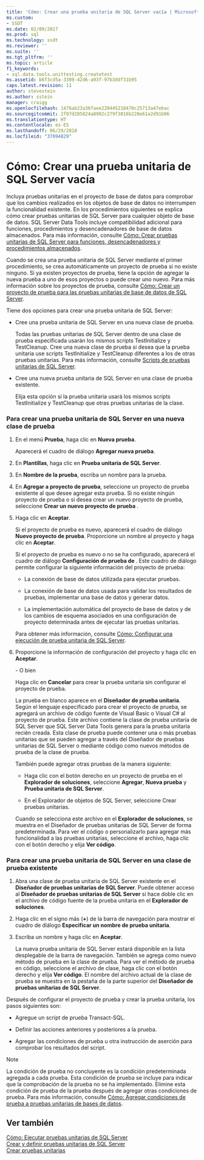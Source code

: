```yaml
---
title: 'Cómo: Crear una prueba unitaria de SQL Server vacía | Microsoft Docs'
ms.custom:
- SSDT
ms.date: 02/09/2017
ms.prod: sql
ms.technology: ssdt
ms.reviewer: ''
ms.suite: ''
ms.tgt_pltfrm: ''
ms.topic: article
f1_keywords:
- sql.data.tools.unittesting.createtest
ms.assetid: b6f3cd5a-3389-42d6-a93f-97b3ddf31b95
caps.latest.revision: 11
author: stevestein
ms.author: sstein
manager: craigg
ms.openlocfilehash: 1476ab23a36faee220445218470c25713a47ebac
ms.sourcegitcommit: 2f07d285824a8982c279f3816b220e61a2d91b06
ms.translationtype: HT
ms.contentlocale: es-ES
ms.lasthandoff: 06/29/2018
ms.locfileid: "37094829"
---
```

# <a name="how-to-create-an-empty-sql-server-unit-test"></a>Cómo: Crear una prueba unitaria de SQL Server vacía
Incluya pruebas unitarias en el proyecto de base de datos para comprobar que los cambios realizados en los objetos de base de datos no interrumpen la funcionalidad existente. En los procedimientos siguientes se explica cómo crear pruebas unitarias de SQL Server para cualquier objeto de base de datos. SQL Server Data Tools incluye compatibilidad adicional para funciones, procedimientos y desencadenadores de base de datos almacenados. Para más información, consulte [Cómo: Crear pruebas unitarias de SQL Server para funciones, desencadenadores y procedimientos almacenados](../ssdt/how-to-create-unit-tests-for-functions-triggers-stored-procedures.md).  
  
Cuando se crea una prueba unitaria de SQL Server mediante el primer procedimiento, se crea automáticamente un proyecto de prueba si no existe ninguno. Si ya existen proyectos de prueba, tiene la opción de agregar la nueva prueba a uno de esos proyectos o puede crear uno nuevo. Para más información sobre los proyectos de prueba, consulte [Cómo: Crear un proyecto de prueba para las pruebas unitarias de base de datos de SQL Server](../ssdt/how-to-create-a-test-project-for-sql-server-database-unit-testing.md).  
  
Tiene dos opciones para crear una prueba unitaria de SQL Server:  
  
-   Cree una prueba unitaria de SQL Server en una nueva clase de prueba.  
  
    Todas las pruebas unitarias de SQL Server dentro de una clase de prueba especificada usarán los mismos scripts TestInitialize y TestCleanup. Cree una nueva clase de prueba si desea que la prueba unitaria use scripts TestInitialize y TestCleanup diferentes a los de otras pruebas unitarias. Para más información, consulte [Scripts de pruebas unitarias de SQL Server](../ssdt/scripts-in-sql-server-unit-tests.md).  
  
-   Cree una nueva prueba unitaria de SQL Server en una clase de prueba existente.  
  
    Elija esta opción si la prueba unitaria usará los mismos scripts TestInitialize y TestCleanup que otras pruebas unitarias de la clase.  
  
### <a name="to-create-a-sql-server-unit-test-inside-a-new-test-class"></a>Para crear una prueba unitaria de SQL Server en una nueva clase de prueba  
  
1.  En el menú **Prueba**, haga clic en **Nueva prueba**.  
  
    Aparecerá el cuadro de diálogo **Agregar nueva prueba**.  
  
2.  En **Plantillas**, haga clic en **Prueba unitaria de SQL Server**.  
  
3.  En **Nombre de la prueba**, escriba un nombre para la prueba.  
  
4.  En **Agregar a proyecto de prueba**, seleccione un proyecto de prueba existente al que desee agregar esta prueba. Si no existe ningún proyecto de prueba o si desea crear un nuevo proyecto de prueba, seleccione **Crear un nuevo proyecto de prueba <language>**.  
  
5.  Haga clic en **Aceptar**.  
  
    Si el proyecto de prueba es nuevo, aparecerá el cuadro de diálogo **Nuevo proyecto de prueba**. Proporcione un nombre al proyecto y haga clic en **Aceptar**.  
  
    Si el proyecto de prueba es nuevo o no se ha configurado, aparecerá el cuadro de diálogo **Configuración de prueba de <ProjectName>**. Este cuadro de diálogo permite configurar la siguiente información del proyecto de prueba:  
  
    -   La conexión de base de datos utilizada para ejecutar pruebas.  
  
    -   La conexión de base de datos usada para validar los resultados de pruebas, implementar una base de datos y generar datos.  
  
    -   La implementación automática del proyecto de base de datos y de los cambios de esquema asociados en una configuración de proyecto determinada antes de ejecutar las pruebas unitarias.  
  
    Para obtener más información, consulte [Cómo: Configurar una ejecución de prueba unitaria de SQL Server](../ssdt/how-to-configure-sql-server-unit-test-execution.md).  
  
6.  Proporcione la información de configuración del proyecto y haga clic en **Aceptar**.  
  
    \- O bien  
  
    Haga clic en **Cancelar** para crear la prueba unitaria sin configurar el proyecto de prueba.  
  
    La prueba en blanco aparece en el **Diseñador de prueba unitaria**. Según el lenguaje especificado para crear el proyecto de prueba, se agregará un archivo de código fuente de Visual Basic o Visual C\# al proyecto de prueba. Este archivo contiene la clase de prueba unitaria de SQL Server que SQL Server Data Tools genera para la prueba unitaria recién creada. Esta clase de prueba puede contener una o más pruebas unitarias que se pueden agregar a través del Diseñador de pruebas unitarias de SQL Server o mediante código como nuevos métodos de prueba de la clase de prueba.  
  
    También puede agregar otras pruebas de la manera siguiente:  
  
    -   Haga clic con el botón derecho en un proyecto de prueba en el **Explorador de soluciones**, seleccione **Agregar**, **Nueva prueba** y **Prueba unitaria de SQL Server**.  
  
    -   En el Explorador de objetos de SQL Server, seleccione Crear pruebas unitarias.  
  
    Cuando se selecciona este archivo en el **Explorador de soluciones**, se muestra en el Diseñador de pruebas unitarias de SQL Server de forma predeterminada. Para ver el código o personalizarlo para agregar más funcionalidad a las pruebas unitarias, seleccione el archivo, haga clic con el botón derecho y elija **Ver código**.  
  
### <a name="to-create-a-sql-server-unit-test-inside-an-existing-test-class"></a>Para crear una prueba unitaria de SQL Server en una clase de prueba existente  
  
1.  Abra una clase de prueba unitaria de SQL Server existente en el **Diseñador de pruebas unitarias de SQL Server**. Puede obtener acceso al **Diseñador de pruebas unitarias de SQL Server** si hace doble clic en el archivo de código fuente de la prueba unitaria en el **Explorador de soluciones**.  
  
2.  Haga clic en el signo más (**+**) de la barra de navegación para mostrar el cuadro de diálogo **Especificar un nombre de prueba unitaria**.  
  
3.  Escriba un nombre y haga clic en **Aceptar**.  
  
    La nueva prueba unitaria de SQL Server estará disponible en la lista desplegable de la barra de navegación. También se agrega como nuevo método de prueba en la clase de prueba. Para ver el método de prueba en código, seleccione el archivo de clase, haga clic con el botón derecho y elija **Ver código**. El nombre del archivo actual de la clase de prueba se muestra en la pestaña de la parte superior del **Diseñador de pruebas unitarias de SQL Server**.  
  
Después de configurar el proyecto de prueba y crear la prueba unitaria, los pasos siguientes son:  
  
-   Agregue un script de prueba Transact\-SQL.  
  
-   Definir las acciones anteriores y posteriores a la prueba.  
  
-   Agregar las condiciones de prueba u otra instrucción de aserción para comprobar los resultados del script.  
  
> [!NOTE]  
> La condición de prueba no concluyente es la condición predeterminada agregada a cada prueba. Esta condición de prueba se incluye para indicar que la comprobación de la prueba no se ha implementado. Elimine esta condición de prueba de la prueba después de agregar otras condiciones de prueba. Para más información, consulte [Cómo: Agregar condiciones de prueba a pruebas unitarias de bases de datos](http://msdn.microsoft.com/library/aa833242(VS.100).aspx).  
  
## <a name="see-also"></a>Ver también  
[Cómo: Ejecutar pruebas unitarias de SQL Server](../ssdt/how-to-run-sql-server-unit-tests.md)  
[Crear y definir pruebas unitarias de SQL Server](../ssdt/creating-and-defining-sql-server-unit-tests.md)  
[Crear pruebas unitarias](http://msdn.microsoft.com/library/ms182523(VS.90).aspx)  
  
